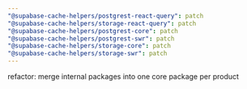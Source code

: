 ```yaml
---
"@supabase-cache-helpers/postgrest-react-query": patch
"@supabase-cache-helpers/storage-react-query": patch
"@supabase-cache-helpers/postgrest-core": patch
"@supabase-cache-helpers/postgrest-swr": patch
"@supabase-cache-helpers/storage-core": patch
"@supabase-cache-helpers/storage-swr": patch
---
```


refactor: merge internal packages into one core package per product
